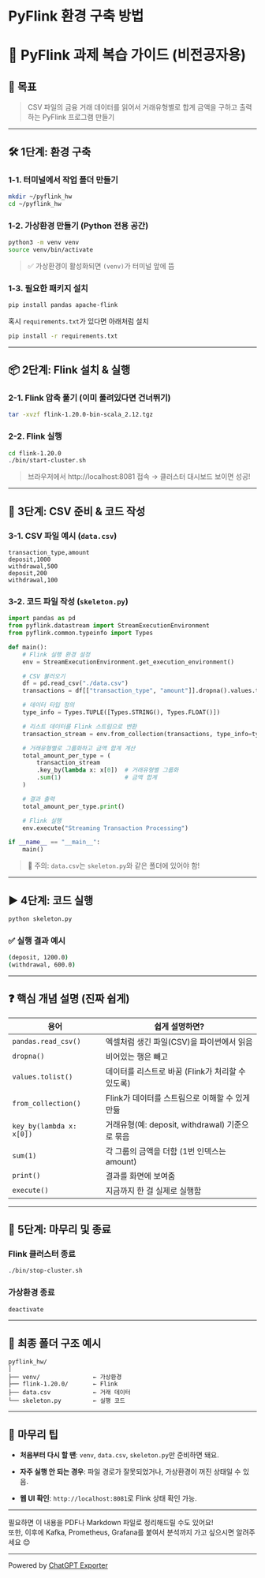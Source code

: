 # PyFlink 환경 구축 방법

🔁 PyFlink 과제 복습 가이드 (비전공자용)
============================

🧠 목표
-----

> CSV 파일의 금융 거래 데이터를 읽어서 거래유형별로 합계 금액을 구하고 출력하는 PyFlink 프로그램 만들기

* * *

🛠️ 1단계: 환경 구축
--------------

### 1-1. 터미널에서 작업 폴더 만들기

```bash
mkdir ~/pyflink_hw
cd ~/pyflink_hw
```

### 1-2. 가상환경 만들기 (Python 전용 공간)

```bash
python3 -m venv venv
source venv/bin/activate
```

> ✅ 가상환경이 활성화되면 `(venv)`가 터미널 앞에 뜸

### 1-3. 필요한 패키지 설치

```bash
pip install pandas apache-flink
```

혹시 `requirements.txt`가 있다면 아래처럼 설치

```bash
pip install -r requirements.txt
```

* * *

📦 2단계: Flink 설치 & 실행
---------------------

### 2-1. Flink 압축 풀기 (이미 풀려있다면 건너뛰기)

```bash
tar -xvzf flink-1.20.0-bin-scala_2.12.tgz
```

### 2-2. Flink 실행

```bash
cd flink-1.20.0
./bin/start-cluster.sh
```

> 브라우저에서 http://localhost:8081 접속 → 클러스터 대시보드 보이면 성공!

* * *

📂 3단계: CSV 준비 & 코드 작성
----------------------

### 3-1. CSV 파일 예시 (`data.csv`)

```csv
transaction_type,amount
deposit,1000
withdrawal,500
deposit,200
withdrawal,100
```

### 3-2. 코드 파일 작성 (`skeleton.py`)

```python
import pandas as pd
from pyflink.datastream import StreamExecutionEnvironment
from pyflink.common.typeinfo import Types

def main():
    # Flink 실행 환경 설정
    env = StreamExecutionEnvironment.get_execution_environment()

    # CSV 불러오기
    df = pd.read_csv("./data.csv")
    transactions = df[["transaction_type", "amount"]].dropna().values.tolist()

    # 데이터 타입 정의
    type_info = Types.TUPLE([Types.STRING(), Types.FLOAT()])

    # 리스트 데이터를 Flink 스트림으로 변환
    transaction_stream = env.from_collection(transactions, type_info=type_info)

    # 거래유형별로 그룹화하고 금액 합계 계산
    total_amount_per_type = (
        transaction_stream
        .key_by(lambda x: x[0])  # 거래유형별 그룹화
        .sum(1)                  # 금액 합계
    )

    # 결과 출력
    total_amount_per_type.print()

    # Flink 실행
    env.execute("Streaming Transaction Processing")

if __name__ == "__main__":
    main()
```

> 📌 주의: `data.csv`는 `skeleton.py`와 같은 폴더에 있어야 함!

* * *

▶️ 4단계: 코드 실행
-------------

```bash
python skeleton.py
```

### ✅ 실행 결과 예시

```bash
(deposit, 1200.0)
(withdrawal, 600.0)
```

* * *

❓ 핵심 개념 설명 (진짜 쉽게)
------------------

| 용어 | 쉽게 설명하면? |
| --- | --- |
| `pandas.read_csv()` | 엑셀처럼 생긴 파일(CSV)을 파이썬에서 읽음 |
| `dropna()` | 비어있는 행은 빼고 |
| `values.tolist()` | 데이터를 리스트로 바꿈 (Flink가 처리할 수 있도록) |
| `from_collection()` | Flink가 데이터를 스트림으로 이해할 수 있게 만듦 |
| `key_by(lambda x: x[0])` | 거래유형(예: deposit, withdrawal) 기준으로 묶음 |
| `sum(1)` | 각 그룹의 금액을 더함 (1번 인덱스는 amount) |
| `print()` | 결과를 화면에 보여줌 |
| `execute()` | 지금까지 한 걸 실제로 실행함 |

* * *

🧹 5단계: 마무리 및 종료
----------------

### Flink 클러스터 종료

```bash
./bin/stop-cluster.sh
```

### 가상환경 종료

```bash
deactivate
```

* * *

📁 최종 폴더 구조 예시
--------------

```
pyflink_hw/
│
├── venv/               ← 가상환경
├── flink-1.20.0/       ← Flink
├── data.csv            ← 거래 데이터
└── skeleton.py         ← 실행 코드
```

* * *

🧠 마무리 팁
--------

*   **처음부터 다시 할 땐**: `venv`, `data.csv`, `skeleton.py`만 준비하면 돼요.
    
*   **자주 실행 안 되는 경우**: 파일 경로가 잘못되었거나, 가상환경이 꺼진 상태일 수 있음.
    
*   **웹 UI 확인**: `http://localhost:8081`로 Flink 상태 확인 가능.
    

* * *

필요하면 이 내용을 PDF나 Markdown 파일로 정리해드릴 수도 있어요!  
또한, 이후에 Kafka, Prometheus, Grafana를 붙여서 분석까지 가고 싶으시면 알려주세요 😊



---
Powered by [ChatGPT Exporter](https://www.chatgptexporter.com)